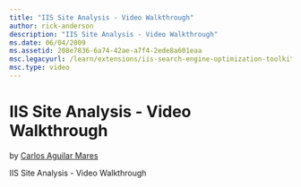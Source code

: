 ```yaml
---
title: "IIS Site Analysis - Video Walkthrough"
author: rick-anderson
description: "IIS Site Analysis - Video Walkthrough"
ms.date: 06/04/2009
ms.assetid: 208e7836-6a74-42ae-a7f4-2ede8a601eaa
msc.legacyurl: /learn/extensions/iis-search-engine-optimization-toolkit/iis-site-analysis-video-walkthrough
msc.type: video
---
```

# IIS Site Analysis - Video Walkthrough

by [Carlos Aguilar Mares](https://twitter.com/CarlosAguilarM)

IIS Site Analysis - Video Walkthrough
